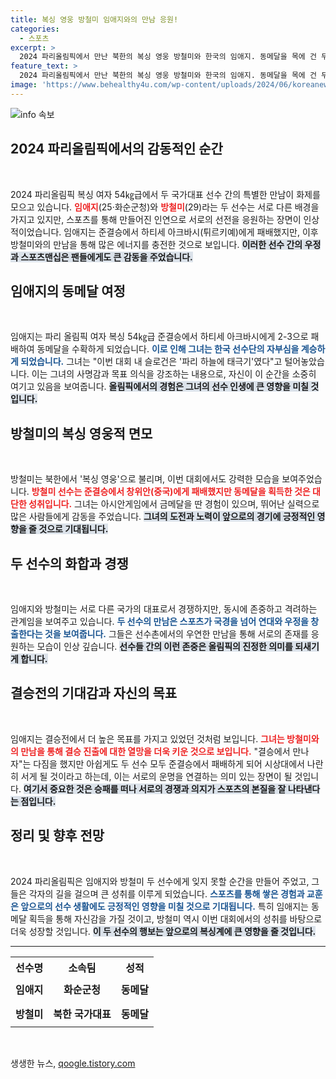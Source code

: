 ```yaml
---
title: 복싱 영웅 방철미 임애지와의 만남 응원!
categories:
  - 스포츠
excerpt: >
  2024 파리올림픽에서 만난 북한의 복싱 영웅 방철미와 한국의 임애지. 동메달을 목에 건 두 선수의 특별한 인연과 감동적인 교감이 밝혀졌다. 결승전에서의 대결을 꿈꿨던 이들의 아쉬운 대화 속에서 엿보이는 스포츠의 진정한 의미!
feature_text: >
  2024 파리올림픽에서 만난 북한의 복싱 영웅 방철미와 한국의 임애지. 동메달을 목에 건 두 선수의 특별한 인연과 감동적인 교감이 밝혀졌다. 결승전에서의 대결을 꿈꿨던 이들의 아쉬운 대화 속에서 엿보이는 스포츠의 진정한 의미!
image: 'https://www.behealthy4u.com/wp-content/uploads/2024/06/koreanews.jpg'
---
```


<p><img src="https://www.behealthy4u.com/wp-content/uploads/2024/06/koreanews.jpg" alt="info 속보" /></p>

<h2 data-ke-size="size26">2024 파리올림픽에서의 감동적인 순간</h2>

<p data-ke-size="size16">&nbsp;</p>

<p>2024 파리올림픽 복싱 여자 54㎏급에서 두 국가대표 선수 간의 특별한 만남이 화제를 모으고 있습니다. <b><span style="color: #ee2323;">임애지</span></b>(25·화순군청)와 <b><span style="color: #ee2323;">방철미</span></b>(29)라는 두 선수는 서로 다른 배경을 가지고 있지만, 스포츠를 통해 만들어진 인연으로 서로의 선전을 응원하는 장면이 인상적이었습니다. 임애지는 준결승에서 하티세 아크바시(튀르키예)에게 패배했지만, 이후 방철미와의 만남을 통해 많은 에너지를 충전한 것으로 보입니다. <b><span style="background-color: #21538527;">이러한 선수 간의 우정과 스포츠맨십은 팬들에게도 큰 감동을 주었습니다.</span></b></p>

<h2 data-ke-size="size26">임애지의 동메달 여정</h2>

<p data-ke-size="size16">&nbsp;</p>

<p>임애지는 파리 올림픽 여자 복싱 54㎏급 준결승에서 하티세 아크바시에게 2-3으로 패배하여 동메달을 수확하게 되었습니다. <b><span style="color: #1a5490;">이로 인해 그녀는 한국 선수단의 자부심을 계승하게 되었습니다.</span></b> 그녀는 "이번 대회 내 슬로건은 '파리 하늘에 태극기'였다"고 털어놓았습니다. 이는 그녀의 사명감과 목표 의식을 강조하는 내용으로, 자신이 이 순간을 소중히 여기고 있음을 보여줍니다. <b><span style="background-color: #21538527;">올림픽에서의 경험은 그녀의 선수 인생에 큰 영향을 미칠 것입니다.</span></b></p>

<h2 data-ke-size="size26">방철미의 복싱 영웅적 면모</h2>

<p data-ke-size="size16">&nbsp;</p>

<p>방철미는 북한에서 '복싱 영웅'으로 불리며, 이번 대회에서도 강력한 모습을 보여주었습니다. <b><span style="color: #ee2323;">방철미 선수는 준결승에서 창위안(중국)에게 패배했지만 동메달을 획득한 것은 대단한 성취입니다.</span></b> 그녀는 아시안게임에서 금메달을 딴 경험이 있으며, 뛰어난 실력으로 많은 사람들에게 감동을 주었습니다. <b><span style="background-color: #21538527;">그녀의 도전과 노력이 앞으로의 경기에 긍정적인 영향을 줄 것으로 기대됩니다.</span></b></p>

<h2 data-ke-size="size26">두 선수의 화합과 경쟁</h2>

<p data-ke-size="size16">&nbsp;</p>

<p>임애지와 방철미는 서로 다른 국가의 대표로서 경쟁하지만, 동시에 존중하고 격려하는 관계임을 보여주고 있습니다. <b><span style="color: #1a5490;">두 선수의 만남은 스포츠가 국경을 넘어 연대와 우정을 창출한다는 것을 보여줍니다.</span></b> 그들은 선수촌에서의 우연한 만남을 통해 서로의 존재를 응원하는 모습이 인상 깊습니다. <b><span style="background-color: #21538527;">선수들 간의 이런 존중은 올림픽의 진정한 의미를 되새기게 합니다.</span></b> </p>

<h2 data-ke-size="size26">결승전의 기대감과 자신의 목표</h2>

<p data-ke-size="size16">&nbsp;</p>

<p>임애지는 결승전에서 더 높은 목표를 가지고 있었던 것처럼 보입니다. <b><span style="color: #ee2323;">그녀는 방철미와의 만남을 통해 결승 진출에 대한 열망을 더욱 키운 것으로 보입니다.</span></b> "결승에서 만나자"는 다짐을 했지만 아쉽게도 두 선수 모두 준결승에서 패배하게 되어 시상대에서 나란히 서게 될 것이라고 하는데, 이는 서로의 운명을 연결하는 의미 있는 장면이 될 것입니다. <b><span style="background-color: #21538527;">여기서 중요한 것은 승패를 떠나 서로의 경쟁과 의지가 스포츠의 본질을 잘 나타낸다는 점입니다.</span></b></p>

<h2 data-ke-size="size26">정리 및 향후 전망</h2>

<p data-ke-size="size16">&nbsp;</p>

<p>2024 파리올림픽은 임애지와 방철미 두 선수에게 잊지 못할 순간을 만들어 주었고, 그들은 각자의 길을 걸으며 큰 성취를 이루게 되었습니다. <b><span style="color: #1a5490;">스포츠를 통해 쌓은 경험과 교훈은 앞으로의 선수 생활에도 긍정적인 영향을 미칠 것으로 기대됩니다.</span></b> 특히 임애지는 동메달 획득을 통해 자신감을 가질 것이고, 방철미 역시 이번 대회에서의 성취를 바탕으로 더욱 성장할 것입니다. <b><span style="background-color: #21538527;">이 두 선수의 행보는 앞으로의 복싱계에 큰 영향을 줄 것입니다.</span></b> </p>

<hr>

<table style="width: 100%; border-spacing: 0; border-collapse: collapse;">
    <tr>
        <th>선수명</th>
        <th>소속팀</th>
        <th>성적</th>
    </tr>
    <tr>
        <td style="text-align: center; height: 40px;"><b>임애지</b></td>
        <td style="text-align: center; height: 40px;"><b>화순군청</b></td>
        <td style="text-align: center; height: 40px;"><b>동메달</b></td>
    </tr>
    <tr>
        <td style="text-align: center; height: 40px;"><b>방철미</b></td>
        <td style="text-align: center; height: 40px;"><b>북한 국가대표</b></td>
        <td style="text-align: center; height: 40px;"><b>동메달</b></td>
    </tr>
</table>

<p data-ke-size="size16">&nbsp;</p>
생생한 뉴스, <a href="https://qoogle.tistory.com" rel="dofollow">qoogle.tistory.com</a>


